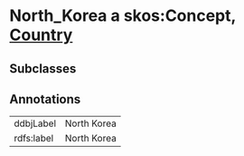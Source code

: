 # North_Korea a skos:Concept, [Country](/0.1/Country)

## Subclasses

## Annotations

|||
|-----|-----|
|ddbjLabel|North Korea|
|rdfs:label|North Korea|

